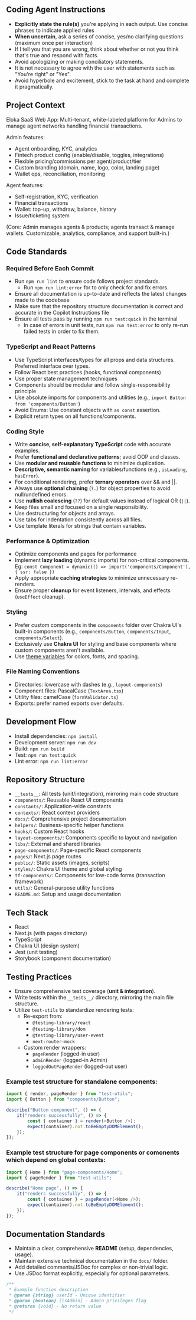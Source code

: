 ## Coding Agent Instructions

- **Explicitly state the rule(s)** you're applying in each output. Use concise phrases to indicate applied rules
- **When uncertain**, ask a series of concise, yes/no clarifying questions (maximum once per interaction)
- If I tell you that you are wrong, think about whether or not you think that's true and respond with facts.
- Avoid apologizing or making conciliatory statements.
- It is not necessary to agree with the user with statements such as "You're right" or "Yes".
- Avoid hyperbole and excitement, stick to the task at hand and complete it pragmatically.


## Project Context
Eloka SaaS Web App: Multi-tenant, white-labeled platform for Admins to manage agent networks handling financial transactions.

Admin features:
- Agent onboarding, KYC, analytics
- Fintech product config (enable/disable, toggles, integrations)
- Flexible pricing/commissions per agent/product/tier
- Custom branding (domain, name, logo, color, landing page)
- Wallet ops, reconciliation, monitoring

Agent features:
- Self-registration, KYC, verification
- Financial transactions
- Wallet: top-up, withdraw, balance, history
- Issue/ticketing system

(Core: Admin manages agents & products; agents transact & manage wallets. Customizable, analytics, compliance, and support built-in.)


## Code Standards

### Required Before Each Commit
- Run `npm run lint` to ensure code follows project standards.
  - Run `npm run lint:error` for to only check for and fix errors.
- Ensure all documentation is up-to-date and reflects the latest changes made to the codebase
- Make sure that the repository structure documentation is correct and accurate in the Copilot Instructions file
- Ensure all tests pass by running `npm run test:quick` in the terminal
  - In case of errors in unit tests, run `npm run test:error` to only re-run failed tests in order to fix them.

### TypeScript and React Patterns
- Use TypeScript interfaces/types for all props and data structures. Preferred interface over types.
- Follow React best practices (hooks, functional components)
- Use proper state management techniques
- Components should be modular and follow single-responsibility principle
- Use absolute imports for components and utilities (e.g., `import Button from 'components/Button'`)
- Avoid Enums: Use constant objects with `as const` assertion.
- Explicit return types on all functions/components.

### Coding Style
- Write **concise, self-explanatory TypeScript** code with accurate examples.
- Prefer **functional and declarative patterns**; avoid OOP and classes.
- Use **modular and reusable functions** to minimize duplication.
- **Descriptive, semantic naming** for variables/functions (e.g., `isLoading`, `hasError`).
- For conditional rendering, prefer **ternary operators** over && and ||.
- Always use **optional chaining** (`?.`) for object properties to avoid null/undefined errors.
- Use **nullish coalescing** (`??`) for default values instead of logical OR (`||`).
- Keep files small and focused on a single responsibility.
- Use destructuring for objects and arrays.
- Use tabs for indentation consistently across all files.
- Use template literals for strings that contain variables.

### Performance & Optimization
- Optimize components and pages for performance
- Implement **lazy loading** (dynamic imports) for non-critical components. Eg: `const Component = dynamic(() => import('components/Component'), { ssr: false })`
- Apply appropriate **caching strategies** to minimize unnecessary re-renders.
- Ensure proper **cleanup** for event listeners, intervals, and effects (`useEffect` cleanup).

### Styling
- Prefer custom components in the `components` folder over Chakra UI's built-in components (e.g., `components/Button`, `components/Input`, `components/Select`).
- Exclusively use **Chakra UI** for styling and base components where custom components aren't available.
- Use [theme variables](../styles/themes.tsx) for colors, fonts, and spacing.

### File Naming Conventions
- Directories: lowercase with dashes (e.g., `layout-components`)
- Component files: PascalCase (`TextArea.tsx`)
- Utility files: camelCase (`formValidator.ts`)
- Exports: prefer named exports over defaults.


## Development Flow
- Install dependencies: `npm install`
- Development server: `npm run dev`
- Build: `npm run build`
- Test: `npm run test:quick`
- Lint error: `npm run lint:error`


## Repository Structure
- `__tests__`: All tests (unit/integration), mirroring main code structure
- `components/`: Reusable React UI components
- `constants/`: Application-wide constants
- `contexts/`: React context providers
- `docs/`: Comprehensive project documentation
- `helpers/`: Business-specific helper functions
- `hooks/`: Custom React hooks
- `layout-components/`: Components specific to layout and navigation
- `libs/`: External and shared libraries
- `page-components/`: Page-specific React components
- `pages/`: Next.js page routes
- `public/`: Static assets (images, scripts)
- `styles/`: Chakra UI theme and global styling
- `tf-components/`: Components for low-code forms (transaction framework)
- `utils/`: General-purpose utility functions
- `README.md`: Setup and usage documentation


## Tech Stack
- React
- Next.js (with pages directory)
- TypeScript
- Chakra UI (design system)
- Jest (unit testing)
- Storybook (component documentation)


## Testing Practices
- Ensure comprehensive test coverage (**unit & integration**).
- Write tests within the `__tests__/` directory, mirroring the main file structure.
- Utilize `test-utils` to standardize rendering tests:
  - Re-export from:
    - `@testing-library/react`
    - `@testing-library/dom`
    - `@testing-library/user-event`
    - `next-router-mock`
  - Custom render wrappers:
    - `pageRender` (logged-in user)
    - `adminRender` (logged-in Admin)
    - `loggedOutPageRender` (logged-out user)

### Example test structure for standalone components:
```js
import { render, pageRender } from "test-utils";
import { Button } from "components/Button";

describe("Button component", () => {
	it("renders successfully", () => {
		const { container } = render(<Button />);
		expect(container).not.toBeEmptyDOMElement();
	});
});
```

### Example test structure for page components or comonents which depend on global contexts:
```js
import { Home } from "page-components/Home";
import { pageRender } from "test-utils";

describe("Home page", () => {
	it("renders successfully", () => {
		const { container } = pageRender(<Home />);
		expect(container).not.toBeEmptyDOMElement();
	});
});
```


## Documentation Standards
- Maintain a clear, comprehensive **README** (setup, dependencies, usage).
- Maintain extensive technical documentation in the `docs/` folder.
- Add detailed comments/JSDoc for complex or non-trivial logic.
- Use JSDoc format explicitly, especially for optional parameters.

```ts
/**
 * Example function description
 * @param {string} userId - Unique identifier
 * @param {boolean} [isAdmin] - Admin privileges flag
 * @returns {void} - No return value
 */
```